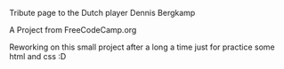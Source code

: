 Tribute page to the Dutch player Dennis Bergkamp

A Project from FreeCodeCamp.org

Reworking on this small project after a long a time just for practice some html and css :D
